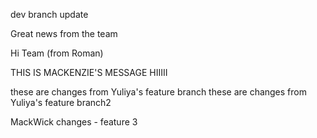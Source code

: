 dev branch update

Great news from the team

Hi Team (from Roman)

THIS IS MACKENZIE'S MESSAGE HIIIII

these are changes from Yuliya's feature branch
these are changes from Yuliya's feature branch2

MackWick changes - feature 3
